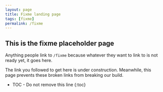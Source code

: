 ```yaml
---
layout: page
title: Fixme landing page
tags: [fixme]
permalink: /fixme
---
```

## This is the fixme placeholder page

Anything people link to `/fixme` because whatever they want to link to
is not ready yet, it goes here.

The link you followed to get here is under construction.
Meanwhile, this page prevents these broken links from breaking our build.

* TOC - Do not remove this line
{:toc}

